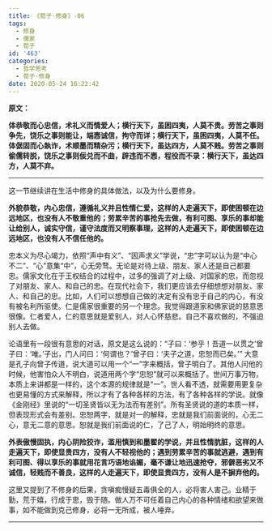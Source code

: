 ```yaml
---
title: 《荀子·修身》-06
tags:
  - 修身
  - 儒家
  - 荀子
id: '463'
categories:
  - 哲学思考
  - 荀子·修身
date: 2020-05-24 16:22:42
---
```


**原文：**

**体恭敬而心忠信，术礼义而情爱人；横行天下，虽困四夷，人莫不贵。劳苦之事则争先，饶乐之事则能让，端悫诚信，拘守而详；横行天下，虽困四夷，人莫不任。体倨固而心埶诈，术顺墨而精杂污；横行天下，虽达四方，人莫不贱。劳苦之事则偷儒转脱，饶乐之事则佞兑而不曲，辟违而不悫，程役而不录：横行天下，虽达四方，人莫不弃。**
<!-- more -->
* * *

这一节继续讲在生活中修身的具体做法，以及为什么要修身。

**外貌恭敬，内心忠信，遵循礼义并且性情仁爱，这样的人走遍天下，即使困顿在边远地区，也没有人不敬重他的；劳累辛苦的事抢先去做，有利可图、享乐的事却能让给别人，诚实守信，谨守法度而又明察事理，这样的人走遍天下，即使困顿在边远地区，也没有人不信任他的。**

忠本义为尽心竭力，依照“声中有义”、“因声求义”学说，“忠”字可以认为是“中心不二”、“心”意集“中”，心无旁骛。无论是对待上级、朋友、家人还是自己都要忠。儒家文化在于王权结合的过程中，过多的强调了对上级、对国家的忠，而忽视了对朋友、家人、和自己的忠。在现代社会下，我们更应该去仔细想想对朋友、家人、和自己的忠。比如，人们可以想想自己做的决定有没有忠于自己的内心，有没有被名利所驱使。仁是儒家很重要的另一个理念。我觉得跟道家和佛家说的慈意思很像。仁者爱人，仁的意思就是爱别人，对人心怀慈悲。自己不喜欢做的，不强迫别人去做。

论语里有一段很有意思的对话，原文是这么说的：“子曰：‘参乎！吾道一以贯之’曾子曰：‘唯。’子出，门人问曰：‘何谓也？’曾子曰：‘夫子之道，忠恕而已矣。’” 大意是孔子向曾子传道，说大道可以用一个“一”字来概括，曾子明白了。其他人问他的时候，他害怕众人不明白，说道用两个字“忠恕”就可以来概括了。世间万事万物，本质上来讲都是一样的，这个本源的规律就是“一”。世人看不透，就需要用更复杂也更易懂的方式来解释，所以才有了各种各样的方法，有了各种各样的学说。就像《金刚经》里说的“一切圣贤皆以无为法而有差别”。所有圣贤说的道的本质一样，但表现形式会有差别。忠恕两字，就是对一的解释，忠就是我们前面说的，心无二心，意无二意的意思。恕就是我们前面说的仁，了己了人，明始明终的意思。

**外表傲慢固执，内心阴险狡诈，滥用慎到和墨翟的学说，并且性情肮脏，这样的人走遍天下，即使显贵四方，没有人不轻视他的；遇到劳累辛苦的事就逃避，遇到有利可图、得以享乐的事就用花言巧语地谄媚，毫不谦让地迅速抢夺，邪僻恶劣又不诚信，轻贱而不善良，这样的人走遍天下，即使显贵四方，没有人是不摒弃他的。**

这里又提到了不修身的后果，贪嗔痴慢疑五毒俱全的人，必将害人害己。业精于勤，荒于嬉，行成于思，毁于随。做人万不可任着自己内心的各种情绪和欲望来做事，如不能做到克己修身，必将一无所成，被人唾弃。

* * *

